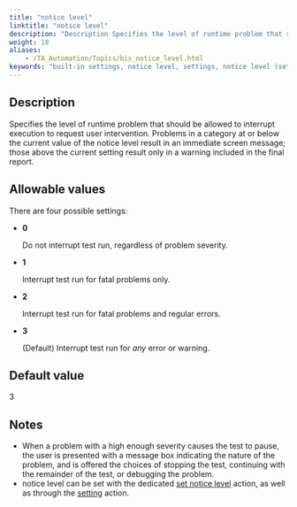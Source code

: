 ```yaml
--- 
title: "notice level"
linktitle: "notice level"
description: "Description Specifies the level of runtime problem that should be allowed to interrupt execution to request user intervention. Problems in a category at or below the current value of the notice level ..."
weight: 18
aliases: 
    - /TA_Automation/Topics/bis_notice_level.html
keywords: "built-in settings, notice level, settings, notice level (settings), notice level, specify level of problem that request user's intervention, set level problem that test run should be interrupted, set level problem when users are asked to make choice"
---
```


## Description

Specifies the level of runtime problem that should be allowed to interrupt execution to request user intervention. Problems in a category at or below the current value of the notice level result in an immediate screen message; those above the current setting result only in a warning included in the final report.

## Allowable values

There are four possible settings:

-   **0**

    Do not interrupt test run, regardless of problem severity.

-   **1**

    Interrupt test run for fatal problems only.

-   **2**

    Interrupt test run for fatal problems and regular errors.

-   **3**

    \(Default\) Interrupt test run for *any* error or warning.


## Default value

3

## Notes

-   When a problem with a high enough severity causes the test to pause, the user is presented with a message box indicating the nature of the problem, and is offered the choices of stopping the test, continuing with the remainder of the test, or debugging the problem.
-   notice level can be set with the dedicated [set notice level](/TA_Automation/Topics/bia_set_notice_level.html) action, as well as through the [setting](/TA_Automation/Topics/bia_setting.html) action.




